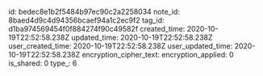 id: bedec8e1b2f5484b97ec90c2a2258034
note_id: 8baed4d9c4d94356bcaef94a1c2ec9f2
tag_id: d1ba974569454f0f884274f90c49582f
created_time: 2020-10-19T22:52:58.238Z
updated_time: 2020-10-19T22:52:58.238Z
user_created_time: 2020-10-19T22:52:58.238Z
user_updated_time: 2020-10-19T22:52:58.238Z
encryption_cipher_text: 
encryption_applied: 0
is_shared: 0
type_: 6